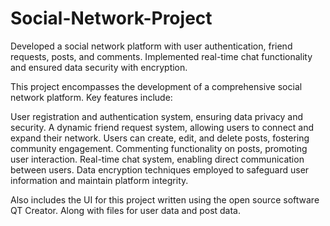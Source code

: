 # Social-Network-Project
Developed a social network platform with user authentication, friend requests, posts, and comments. Implemented real-time chat functionality and ensured data security with encryption.

This project encompasses the development of a comprehensive social network platform. Key features include:

User registration and authentication system, ensuring data privacy and security.
A dynamic friend request system, allowing users to connect and expand their network.
Users can create, edit, and delete posts, fostering community engagement.
Commenting functionality on posts, promoting user interaction.
Real-time chat system, enabling direct communication between users.
Data encryption techniques employed to safeguard user information and maintain platform integrity.

Also includes the UI for this project written using the open source software QT Creator.
Along with files for user data and post data.
